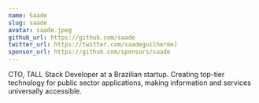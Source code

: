```yaml
---
name: Saade
slug: saade
avatar: saade.jpeg
github_url: https://github.com/saade
twitter_url: https://twitter.com/saadeguilherme]
sponsor_url: https://github.com/sponsors/saade
---
```


CTO, TALL Stack Developer at a Brazilian startup. Creating top-tier technology for public sector applications, making information and services universally accessible.
